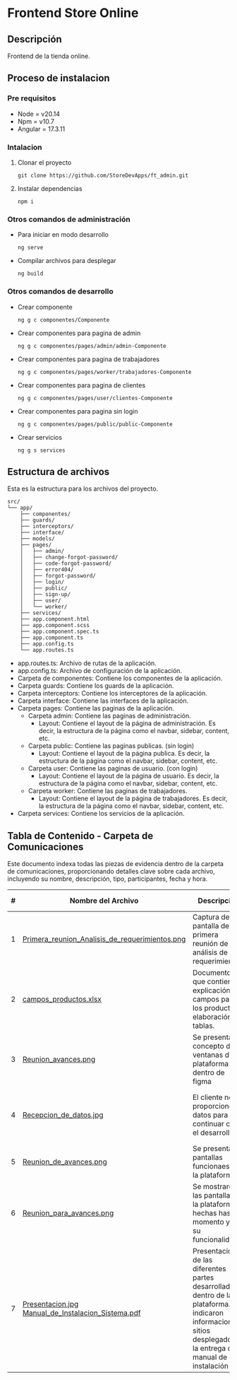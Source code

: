 # Frontend Store Online

## Descripción

Frontend de la tienda online.

## Proceso de instalacion

### Pre requisitos

* Node = v20.14
* Npm = v10.7
* Angular = 17.3.11

### Intalacion

1. Clonar el proyecto
   ```
   git clone https://github.com/StoreDevApps/ft_admin.git
   ```
2. Instalar dependencias
   ```
   npm i
   ```

### Otros comandos de administración

* Para iniciar en modo desarrollo
   ```
   ng serve
   ```

* Compilar archivos para desplegar
   ```
   ng build

### Otros comandos de desarrollo

* Crear componente
   ```
   ng g c componentes/Componente
   ```
* Crear componentes para pagina de admin
   ```
   ng g c componentes/pages/admin/admin-Componente
   ```
* Crear componentes para pagina de trabajadores
   ```
   ng g c componentes/pages/worker/trabajadores-Componente
   ```
* Crear componentes para pagina de clientes
   ```
   ng g c componentes/pages/user/clientes-Componente
   ```
* Crear componentes para pagina sin login
   ```
   ng g c componentes/pages/public/public-Componente
   ```
* Crear servicios
   ```
   ng g s services
   ```

## Estructura de archivos

Esta es la estructura para los archivos del proyecto.

```
src/
└── app/
    ├── componentes/
    ├── guards/
    ├── interceptors/
    ├── interface/
    ├── models/
    ├── pages/
    │   ├── admin/
    │   ├── change-forgot-password/
    │   ├── code-forgot-password/
    │   ├── error404/
    │   ├── forgot-password/
    │   ├── login/
    │   ├── public/
    │   ├── sign-up/
    │   ├── user/
    │   └── worker/
    ├── services/
    ├── app.component.html
    ├── app.component.scss
    ├── app.component.spec.ts
    ├── app.component.ts
    ├── app.config.ts
    └── app.routes.ts
```

* app.routes.ts: Archivo de rutas de la aplicación.
* app.config.ts: Archivo de configuración de la aplicación.
* Carpeta de componentes: Contiene los componentes de la aplicación.
* Carpeta guards: Contiene los guards de la aplicación.
* Carpeta interceptors: Contiene los interceptores de la aplicación.
* Carpeta interface: Contiene las interfaces de la aplicación.
* Carpeta pages: Contiene las paginas de la aplicación.
    - Carpeta admin: Contiene las paginas de administración.
        + Layout: Contiene el layout de la página de administración. Es decir, la estructura de la página como el navbar, sidebar, content, etc.
    - Carpeta public: Contiene las paginas publicas. (sin login)
        + Layout: Contiene el layout de la página publica. Es decir, la estructura de la página como el navbar, sidebar, content, etc.
    - Carpeta user: Contiene las paginas de usuario. (con login)
        + Layout: Contiene el layout de la página de usuario. Es decir, la estructura de la página como el navbar, sidebar, content, etc.
    - Carpeta worker: Contiene las paginas de trabajadores.
        + Layout: Contiene el layout de la página de trabajadores. Es decir, la estructura de la página como el navbar, sidebar, content, etc.
* Carpeta services: Contiene los servicios de la aplicación.



## Tabla de Contenido - Carpeta de Comunicaciones

Este documento indexa todas las piezas de evidencia dentro de la carpeta de comunicaciones, proporcionando detalles clave sobre cada archivo, incluyendo su nombre, descripción, tipo, participantes, fecha y hora.

| **#** | **Nombre del Archivo** | **Descripción** | **Tipo de Archivo** | **Participantes** | **Fecha** | **Hora** |
|-------|------------------------|-----------------|---------------------|-------------------|-----------|----------|
| 1     | [Primera_reunion_Analisis_de_requerimientos.png](./Communications/Primera_reunion_Analisis_de_requerimientos.png) | Captura de pantalla de la primera reunión de análisis de requerimientos. | PNG | Jorge Zambrano, Lizbeth Peña, Alejandra Cotrina, Cliente | 2024-06-19 | 10:18 PM |
| 2     | [campos_productos.xlsx](./Communications/campos_productos.xlsx) | Documento que contiene la explicación de campos para los productos y elaboración de tablas. | Excel | Jorge Zambrano, Lizbeth Peña, Alejandra Cotrina, Cliente | 2024-06-23 | 04:15 PM |
| 3     | [Reunion_avances.png](./Communications/Reunion_avances.png) | Se presentaron concepto de ventanas de la plataforma dentro de figma| PNG | Jorge Zambrano, Lizbeth Peña, Alejandra Cotrina | 2024-07-05 | 11:00 PM |
| 4     | [Recepcion_de_datos.jpg](./Communications/Recepcion_de_datos.jpg) | El cliente nos proporcionó datos para continuar con el desarrollo | JPG | Jorge Zambrano, Lizbeth Peña, Alejandra Cotrina, Cliente | 2024-07-15 | 05:00 PM |
| 5     | [Reunion_de_avances.png](./Communications/Reunion_de_avances.png) | Se presentaron pantallas funcionaes de la plataforma | PNG | Alejandra Cotrina, Cliente | 2024-07-28 | 08:00 PM |
| 6     | [Reunion_para_avances.png](./Communications/Reunion_para_avances.png) | Se mostraron las pantallas de la plataforma hechas hasta el momento y ver su funcionalidad | PNG | Jorge Zambrano, Lizbeth Peña, Alejandra Cotrina, Cliente | 2024-08-10 | 10:00 PM |
| 7     | [Presentacion.jpg](./Communications/Presentacion.jpg) <br> [Manual_de_Instalacion_Sistema.pdf](./Communications/Manual_de_Instalacion_Sistema.pdf)  | Presentacion de las diferentes partes desarrolladas dentro de la plataforma. Se indicaron informacion de sitios desplegados y la entrega del manual de instalación | JPG <br> PDF | Jorge Zambrano, Lizbeth Peña, Alejandra Cotrina, Cliente | 2024-08-14 | 10:00 PM |



